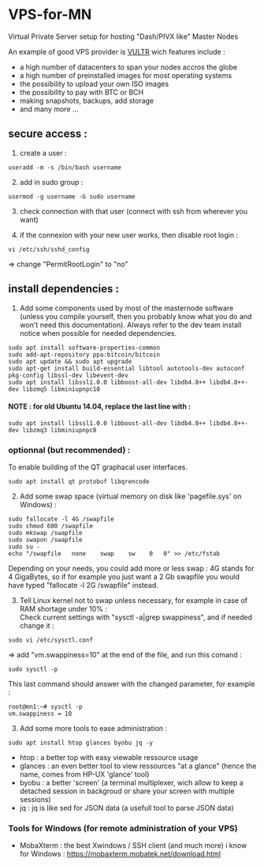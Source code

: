 # VPS-for-MN
Virtual Private Server setup for hosting "Dash/PIVX like" Master Nodes

An example of good VPS provider is <A href="https://www.vultr.com/?ref=7442428">VULTR</A> wich features include :
* a high number of datacenters to span your nodes accros the globe
* a high number of preinstalled images for most operating systems
* the possibility to upload your own ISO images 
* the possibility to pay with BTC or BCH
* making snapshots, backups, add storage 
* and many more ... 

## secure access :
1) create a user : 
```
useradd -m -s /bin/bash username
```
2) add in sudo group : 
```
usermod -g username -G sudo username
```
3) check connection with that user (connect with ssh from wherever you want)

4) if the connexion with your new user works, then disable root login :
```
vi /etc/ssh/sshd_config
```
=> change "PermitRootLogin" to "no"

## install dependencies : 
1) Add some components used by most of the masternode software (unless you compile yourself, then you probably know what you do and won't need this documentation). Always refer to the dev team install notice when possible for needed dependencies.
```
sudo apt install software-properties-common
sudo add-apt-repository ppa:bitcoin/bitcoin
sudo apt update && sudo apt upgrade
sudo apt-get install build-essential libtool autotools-dev autoconf pkg-config libssl-dev libevent-dev
sudo apt install libssl1.0.0 libboost-all-dev libdb4.8++ libdb4.8++-dev libzmq5 libminiupnpc10
```
#### NOTE : for old Ubuntu 14.04, replace the last line with : 
```
sudo apt install libssl1.0.0 libboost-all-dev libdb4.8++ libdb4.8++-dev libzmq3 libminiupnpc8
```
### optionnal (but recommended) :
To enable building of the QT graphacal user interfaces.
```
sudo apt install qt protobuf libqrencode 
```

2) Add some swap space (virtual memory on disk like 'pagefile.sys' on Windows) : 
```
sudo fallocate -l 4G /swapfile
sudo chmod 600 /swapfile
sudo mkswap /swapfile
sudo swapon /swapfile
sudo su -
echo "/swapfile   none    swap    sw    0   0" >> /etc/fstab
```
Depending on your needs, you could add more or less swap : 4G stands for 4 GigaBytes, so if for example you just want a 2 Gb swapfile you would have typed "fallocate -l 2G /swapfile" instead.

3) Tell Linux kernel not to swap unless necessary, for example in case of RAM shortage under 10% :  
Check current settings with "sysctl -a|grep swappiness", and if needed change it :
```
sudo vi /etc/sysctl.conf
```
=> add "vm.swappiness=10" at the end of the file, and run this comand : 
```
sudo sysctl -p
```
This last command should answer with the changed parameter, for example : 
```
root@mn1:~# sysctl -p
vm.swappiness = 10
```

3) Add some more tools to ease administration : 
```
sudo apt install htop glances byobu jq -y
```
* htop : a better top with easy viewable ressource usage
* glances : an even better tool to view ressources "at a glance" (hence the name, comes from HP-UX 'glance' tool)
* byobu : a better 'screen' (a terminal multiplexer, wich allow to keep a detached session in backgroud or share your screen with multiple sessions)
* jq : jq is like sed for JSON data (a usefull tool to parse JSON data)

### Tools for Windows (for remote administration of your VPS)
* MobaXterm : the best Xwindows / SSH client (and much more) i know for Windows : https://mobaxterm.mobatek.net/download.html

